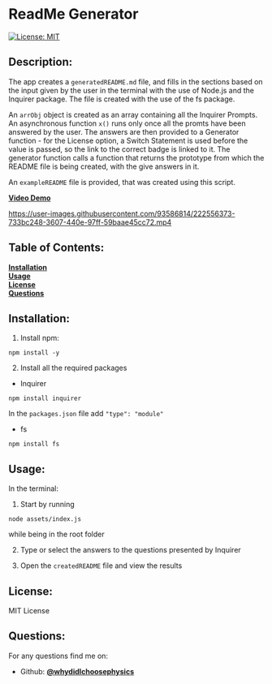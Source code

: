 # ReadMe Generator

[![License: MIT](https://img.shields.io/badge/License-MIT-yellow.svg)](https://opensource.org/licenses/MIT)

## Description:

The app creates a `generatedREADME.md` file, and fills in the sections based on the input given by the user in the terminal with the use of Node.js and the Inquirer package. The file is created with the use of the fs package.

An `arrObj` object is created as an array containing all the Inquirer Prompts. An asynchronous function `x()` runs only once all the promts have been answered by the user. The answers are then provided to a Generator function - for the License option, a Switch Statement is used before the value is passed, so the link to the correct badge is linked to it. The generator function calls a function that returns the prototype from which the README file is being created, with the give answers in it.

An `exampleREADME` file is provided, that was created using this script.


[**Video Demo**](https://drive.google.com/file/d/17HAMkaHpc1YM4lG3RBAn2tKEkcR5B8If/view?usp=sharing)

https://user-images.githubusercontent.com/93586814/222556373-733bc248-3607-440e-97ff-59baae45cc72.mp4

## Table of Contents:

**[Installation](#Installation)**<br>
**[Usage](#Usage)**<br>
**[License](#Description)**<br>
**[Questions](#Questions)**<br>
  
## Installation:

1. Install npm:

```
npm install -y
```

2. Install all the required packages

- Inquirer

```
npm install inquirer
```


In the `packages.json` file add `"type": "module"`

- fs

```
npm install fs
```


## Usage:

In the terminal:

1. Start by running

```
node assets/index.js
```

while being in the root folder

2. Type or select the answers to the questions presented by Inquirer

3. Open the `createdREADME` file and view the results


## License:

MIT License

## Questions:

For any questions find me on:

- Github: [**@whydidIchoosephysics**](https://github.com/whydidIchoosephysics)
